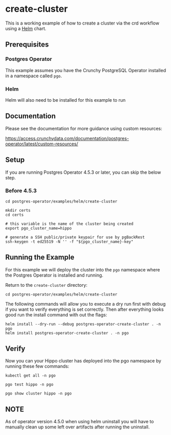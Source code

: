 # create-cluster

This is a working example of how to create a cluster via the crd workflow
using a [Helm](https://helm.sh/) chart.

## Prerequisites

### Postgres Operator

This example assumes you have the Crunchy PostgreSQL Operator installed
in a namespace called `pgo`.  

### Helm

Helm will also need to be installed for this example to run

## Documentation

Please see the documentation for more guidance using custom resources:

https://access.crunchydata.com/documentation/postgres-operator/latest/custom-resources/

## Setup

If you are running Postgres Operator 4.5.3 or later, you can skip the below
step.

### Before 4.5.3

```
cd postgres-operator/examples/helm/create-cluster

mkdir certs
cd certs

# this variable is the name of the cluster being created
export pgo_cluster_name=hippo

# generate a SSH public/private keypair for use by pgBackRest
ssh-keygen -t ed25519 -N '' -f "${pgo_cluster_name}-key"
```

## Running the Example

For this example we will deploy the cluster into the `pgo` namespace where the
Postgres Operator is installed and running.

Return to the `create-cluster` directory:

```
cd postgres-operator/examples/helm/create-cluster
```

The following commands will allow you to execute a dry run first with debug
if you want to verify everything is set correctly. Then after everything looks
good run the install command with out the flags:

```
helm install --dry-run --debug postgres-operator-create-cluster . -n pgo
helm install postgres-operator-create-cluster . -n pgo
```

## Verify

Now you can your Hippo cluster has deployed into the pgo namespace by running
these few commands:

```
kubectl get all -n pgo

pgo test hippo -n pgo

pgo show cluster hippo -n pgo
```

## NOTE

As of operator version 4.5.0 when using helm uninstall you will have to manually
clean up some left over artifacts after running the uninstall.
